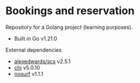# Bookings and reservation 

Repository for a Golang project (learning purposes).


 - Built in Go v1.21.0

External dependencies
- [alexedwards/scs](github.com/alexedwards/scs/v2) v2.5.1
- [chi](github.com/go-chi/chi/v5)  v5.0.10
- [nosurf](github.com/justinas/nosurf)  v1.1.1
 